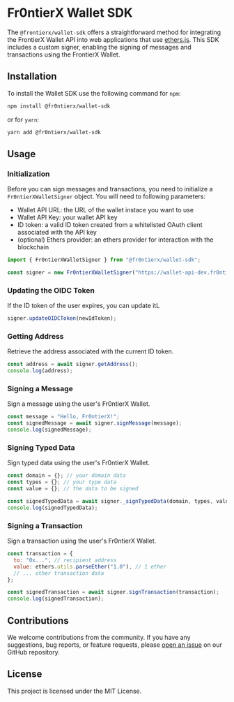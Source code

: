 # Fr0ntierX Wallet SDK

The `@frontierx/wallet-sdk` offers a straightforward method for integrating the FrontierX Wallet API into web applications that use [ethers.js](https://docs.ethers.org/v5/). This SDK includes a custom signer, enabling the signing of messages and transactions using the FrontierX Wallet.

## Installation

To install the Wallet SDK use the following command for `npm`:

```bash
npm install @fr0ntierx/wallet-sdk
```

or for `yarn`:

```bash
yarn add @fr0ntierx/wallet-sdk
```

## Usage

### Initialization

Before you can sign messages and transactions, you need to initialize a `Fr0ntierXWalletSigner` object. You will need to following parameters:

- Wallet API URL: the URL of the wallet instace you want to use
- Wallet API Key: your wallet API key
- ID token: a valid ID token created from a whitelisted OAuth client associated with the API key
- (optional) Ethers provider: an ethers provider for interaction with the blockchain

```javascript
import { Fr0ntierXWalletSigner } from "@fr0ntierx/wallet-sdk";

const signer = new Fr0ntierXWalletSigner("https://wallet-api-dev.fr0ntierx.xyz", "demo", idToken);
```

### Updating the OIDC Token

If the ID token of the user expires, you can update itL

```javascript
signer.updateOIDCToken(newIdToken);
```

### Getting Address

Retrieve the address associated with the current ID token.

```javascript
const address = await signer.getAddress();
console.log(address);
```

### Signing a Message

Sign a message using the user's Fr0ntierX Wallet.

```javascript
const message = "Hello, Fr0ntierX!";
const signedMessage = await signer.signMessage(message);
console.log(signedMessage);
```

### Signing Typed Data

Sign typed data using the user's Fr0ntierX Wallet.

```javascript
const domain = {}; // your domain data
const types = {}; // your type data
const value = {}; // the data to be signed

const signedTypedData = await signer._signTypedData(domain, types, value);
console.log(signedTypedData);
```

### Signing a Transaction

Sign a transaction using the user's Fr0ntierX Wallet.

```javascript
const transaction = {
  to: "0x...", // recipient address
  value: ethers.utils.parseEther("1.0"), // 1 ether
  // ... other transaction data
};

const signedTransaction = await signer.signTransaction(transaction);
console.log(signedTransaction);
```

## Contributions

We welcome contributions from the community. If you have any suggestions, bug reports, or feature requests, please [open an issue](https://github.com/fr0ntierx/wallet-sdk/issues) on our GitHub repository.

## License

This project is licensed under the MIT License.
